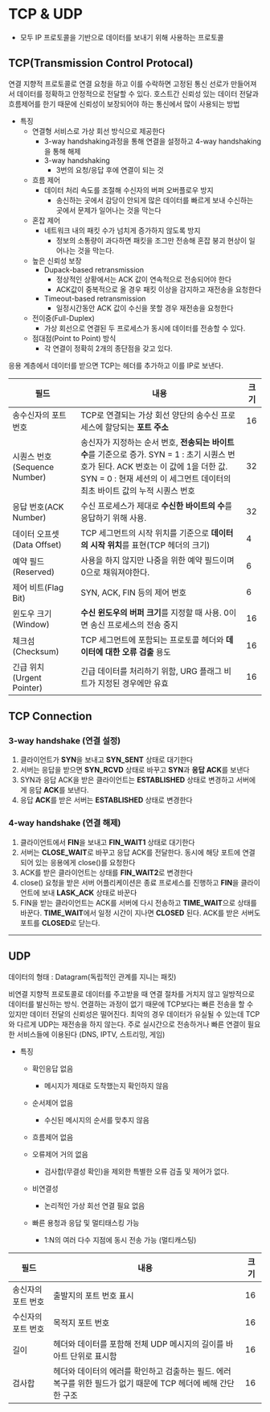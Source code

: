 # TCP & UDP

- 모두 IP 프로토콜을 기반으로 데이터를 보내기 위해 사용하는 프로토콜 

## TCP(Transmission Control Protocal)

연결 지향적 프로토콜로 연결 요청을 하고 이를 수락하면 고정된 통신 선로가 만들어져서 데이터를 정확하고 안정적으로 전달할 수 있다. 호스트간 신뢰성 있는 데이터 전달과 흐름제어를 한기 때문에 신뢰성이 보장되어야 하는 통신에서 많이 사용되는 방법

- 특징
  - 연결형 서비스로 가상 회선 방식으로 제공한다
    - 3-way handshaking과정을 통해 연결을 설정하고 4-way handshaking을 통해 해제
    - 3-way handshaking 
      -  3번의 요청/응답 후에 연결이 되는 것
  - 흐름 제어 
    - 데이터 처리 속도를 조절해 수신자의 버퍼 오버플로우 방지
      - 송신하는 곳에서 감당이 안되게 많은 데이터를 빠르게 보내 수신하는 곳에서 문제가 일어나는 것을 막는다
  - 혼잡 제어
    - 네트워크 내의 패킷 수가 넘치게 증가하지 않도록 방지
      - 정보의 소통량이 과다하면 패킷을 조그만 전송해 혼잡 붕괴 현상이 일어나는 것을 막는다.
  - 높은 신뢰성 보장
    - Dupack-based retransmission
      - 정상적인 상황에서는 ACK 값이 연속적으로 전송되어야 한다
      - ACK값이 중복적으로 올 경우 패킷 이상을 감지하고 재전송을 요청한다
    - Timeout-based retransmission
      - 일정시간동안 ACK 값이 수신을 못할 경우 재전송을 요청한다
  - 전이중(Full-Duplex)
    - 가상 회선으로 연결된 두 프로세스가 동시에 데이터를 전송할 수 있다.
  - 점대점(Point to Point) 방식
    - 각 연결이 정확히 2개의 종단점을 갖고 있다. 

응용 계층에서 데이터를 받으면 TCP는 헤더를 추가하고 이를 IP로 보낸다.

| 필드                         | 내용                                                         | 크기 |
| ---------------------------- | ------------------------------------------------------------ | ---- |
| 송수신자의 포트 번호         | TCP로 연결되는 가상 회선 양단의 송수신 프로세스에 할당되는 **포트 주소** | 16   |
| 시퀀스 번호(Sequence Number) | 송신자가 지정하는 순서 번호, **전송되는 바이트 수**를 기준으로 증가. SYN = 1 : 초기 시퀀스 번호가 된다. ACK 번호는 이 값에 1을 더한 값. SYN = 0 : 현재 세션의 이 세그먼트 데이터의 최초 바이트 값의 누적 시퀀스 번호 | 32   |
| 응답 번호(ACK Number)        | 수신 프로세스가 제대로 **수신한 바이트의 수**를 응답하기 위해 사용. | 32   |
| 데이터 오프셋(Data Offset)   | TCP 세그먼트의 시작 위치를 기준으로 **데이터의 시작 위치**를 표현(TCP 헤더의 크기) | 4    |
| 예약 필드(Reserved)          | 사용을 하지 않지만 나중을 위한 예약 필드이며 0으로 채워져야한다. | 6    |
| 제어 비트(Flag Bit)          | SYN, ACK, FIN 등의 제어 번호                                 | 6    |
| 윈도우 크기(Window)          | **수신 윈도우의 버퍼 크기**를 지정할 때 사용. 0이면 송신 프로세스의 전송 중지 | 16   |
| 체크섬(Checksum)             | TCP 세그먼트에 포함되는 프로토콜 헤더와 **데이터에 대한 오류 검출** 용도 | 16   |
| 긴급 위치(Urgent Pointer)    | 긴급 데이터를 처리하기 위함, URG 플래그 비트가 지정된 경우에만 유효 | 16   |

## TCP Connection

### 3-way handshake (연결 설정)

1. 클라이언트가 **SYN**을 보내고 **SYN_SENT** 상태로 대기한다
2. 서버는 응답을 받으면 **SYN_RCVD** 상태로 바꾸고 **SYN**과 **응답 ACK**를 보낸다
3. SYN과 응답 ACK을 받은 클라이언트는 **ESTABLISHED** 상태로 변경하고 서버에게 응답 **ACK**를 보낸다.
4. 응답 **ACK**를 받은 서버는 **ESTABLISHED** 상태로 변경한다

### 4-way handshake (연결 해제)

1. 클라이언트에서 **FIN**을 보내고 **FIN_WAIT1** 상태로 대기한다
2. 서버는 **CLOSE_WAIT**로 바꾸고 응답 ACK를 전달한다. 동시에 해당 포트에 연결되어 있는 응용에게 close()를 요청한다
3. ACK를 받은 클라이언트는 상태를 **FIN_WAIT2**로 변경한다
4. close() 요청을 받은 서버 어플리케이션은 종료 프로세스를 진행하고 **FIN**을 클라이언트에 보내 **LASK_ACK** 상태로 바꾼다
5. FIN을 받는 클라이언트는 ACK를 서버에 다시 전송하고 **TIME_WAIT**으로 상태를 바꾼다. **TIME_WAIT**에서 일정 시간이 지나면 **CLOSED** 된다. ACK를 받은 서버도 포트를  **CLOSED**로 닫는다.

---



## UDP

데이터의 형태 : Datagram(독립적인 관계를 지니는 패킷)

비연결 지향적 프로토콜로 데이터를 주고받을 때 연결 절차를 거치지 않고 일방적으로 데이터를 발신하는 방식. 연결하는 과정이 없기 때문에 TCP보다는 빠른 전송을 할 수 있지만 데이터 전달의 신뢰성은 떨어진다. 최악의 경우 데이터가 유실될 수 있는데 TCP와 다르게 UDP는 재전송을 하지 않는다. 주로 실시간으로 전송하거나 빠른 연결이 필요한 서비스들에 이용된다 (DNS, IPTV, 스트리밍, 게임)

* 특징
  * 확인응답 없음
    * 메시지가 제대로 도착했는지 확인하지 않음
  * 순서제어 없음
    * 수신된 메시지의 순서를 맞추지 않음
  * 흐름제어 없음
  * 오류제어 거의 없음
    * 검사합(무결성 확인)을 제외한 특별한 오류 검출 및 제어가 없다.
  * 비연결성
    * 논리적인 가상 회선 연결 필요 없음

  * 빠른 용청과 응답 및 멀티태스킹 가능
    * 1:N의 여러 다수 지점에 동시 전송 가능 (멀티캐스팅)

| 필드               | 내용                                                         | 크기 |
| ------------------ | ------------------------------------------------------------ | ---- |
| 송신자의 포트 번호 | 출발지의 포트 번호 표시                                      | 16   |
| 수신자의 포트 번호 | 목적지 포트 번호                                             | 16   |
| 길이               | 헤더와 데이터를 포함해 전체 UDP 메시지의 길이를 바아트 단위로 표시함 | 16   |
| 검사합             | 헤더와 데이터의 에러를 확인하고 검출하는 필드.  에러 복구를 위한 필드가 없기 때문에 TCP 헤더에 베해 간단한 구조 | 16   |


